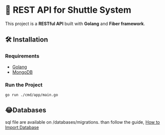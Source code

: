# 🚐 REST API for Shuttle System  

This project is a **RESTful API** built with **Golang** and **Fiber framework**.  

## 🛠 Installation  

### Requirements  
- [Golang](https://go.dev/doc/install)  
- [MongoDB](https://www.mongodb.com/try/download/community-edition)  

### Run the Project  
```sh
go run ./cmd/app/main.go
```

## 😂Databases
sql file are available on /databases/migrations.
than follow the guide,
[How to Import Database](https://www.heidisql.com/forum.php?t=18794#google_vignette) 